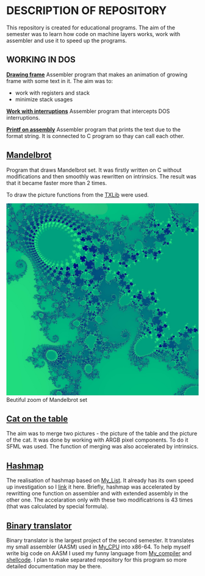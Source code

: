 **DESCRIPTION OF REPOSITORY**
=============================
This repository is created for educational programs. The aim of the semester was to learn how code on machine layers works, work with assembler and use it to speed up the programs.

**WORKING IN DOS**
------------------

**[Drawing frame](https://github.com/s-a-v-a-n-n-a/Second_semester/tree/main/Drawing%20frame)**
Assembler program that makes an animation of growing frame with some text in it. 
The aim was to:
* work with registers and stack
* minimize stack usages

**[Work with interruptions](https://github.com/s-a-v-a-n-n-a/Second_semester/blob/main/Work%20with%20interruptions)**
Assembler program that intercepts DOS interruptions.

**[Printf on assembly](https://github.com/s-a-v-a-n-n-a/Second_semester/tree/main/Printf_on_assembly)**
Assembler program that prints the text due to the format string.
It is connected to C program so thay can call each other.

**[Mandelbrot](https://github.com/s-a-v-a-n-n-a/Second_semester/tree/main/Mandelbrot)**
--------------
Program that draws Mandelbrot set. It was firstly written on C without modifications and then smoothly was rewritten on intrinsics. 
The result was that it became faster more than 2 times.

To draw the picture functions from the [TXLib](https://github.com/ded32/TXLib/tree/0739ed7c54cb6e0d4c8302f08a0936986cfb57b2) were used.

<img src="Mandelbrot/Zoom.jpg" alt="Mandelbrot example" width="600">
Beutiful zoom of Mandelbrot set

**[Cat on the table](https://github.com/s-a-v-a-n-n-a/Second_semester/tree/main/Cat_on_table)**
--------------------
The aim was to merge two pictures - the picture of the table and the picture of the cat. It was done by working with ARGB pixel components. To do it SFML was used.
The function of merging was also accelerated by intrinsics.

**[Hashmap](https://github.com/s-a-v-a-n-n-a/Second_semester/tree/main/Hash_map)**
------------
The realisation of hashmap based on [My_List](https://github.com/s-a-v-a-n-n-a/My_List). It already has its own speed up investigation so I [link](https://github.com/s-a-v-a-n-n-a/Second_semester/tree/main/Hash_map#readme) it here.
Briefly, hashmap was accelerated by rewritting one function on assembler and with extended assembly in the other one. The accelaration only with these two modificatrions is 43 times (that was calculated by special formula). 

**[Binary translator]()**
---------------------
Binary translator is the largest project of the second semester. It translates my small assembler (AASM) used in [My_CPU](https://github.com/s-a-v-a-n-n-a/My_CPU) into x86-64. To help myself write big code on AASM I used my funny language from [My_compiler](https://github.com/s-a-v-a-n-n-a/My_compiler) and [shellcode](https://github.com/s-a-v-a-n-n-a/Second_semester/blob/main/Binary_translator/automatic.sh).
I plan to make separated repository for this program so more detailed documentation may be there.
